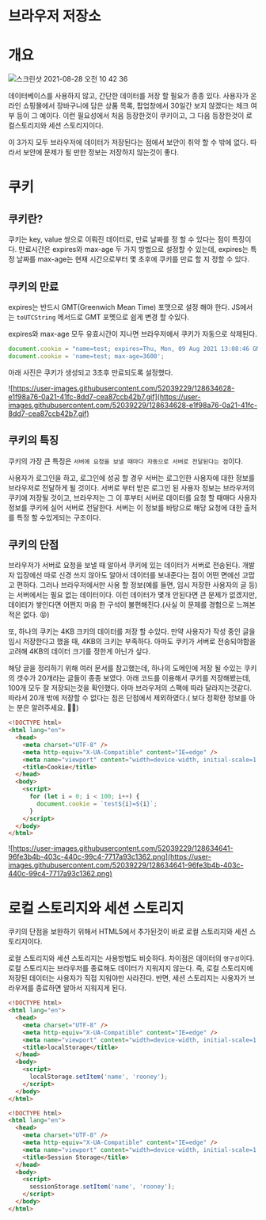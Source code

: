 # 브라우저 저장소

# 개요

![스크린샷 2021-08-28 오전 10 42 36](https://user-images.githubusercontent.com/52039229/131202353-3b670d24-4782-4b30-9999-f68d9f8d4d9d.png)


데이터베이스를 사용하지 않고, 간단한 데이터를 저장 할 필요가 종종 있다. 사용자가 온라인 쇼핑몰에서 장바구니에 담은 상품 목록, 팝업창에서 30일간 보지 않겠다는 체크 여부 등이 그 예이다. 이런 필요성에서 처음 등장한것이 쿠키이고, 그 다음 등장한것이 로컬스토리지와 세션 스토리지이다.

이 3가지 모두 브라우저에 데이터가 저장된다는 점에서 보안이 취약 할 수 밖에 없다. 따라서 보안에 문제가 될 만한 정보는 저장하지 않는것이 좋다.

# 쿠키

## 쿠키란?

쿠키는 key, value 쌍으로 이뤄진 데이터로, 만료 날짜를 정 할 수 있다는 점이 특징이다. 만료시간은 expires와 max-age 두 가지 방법으로 설정할 수 있는데, expires는 특정 날짜를 max-age는 현재 시간으로부터 몇 초후에 쿠키를 만료 할 지 정할 수 있다.

## 쿠키의 만료

expires는 반드시 GMT(Greenwich Mean Time) 포맷으로 설정 해야 한다. JS에서는 `toUTCString` 메서드로 GMT 포멧으로 쉽게 변경 할 수있다. 

expires와 max-age 모두 유효시간이 지나면 브라우저에서 쿠키가 자동으로 삭제된다.

```jsx
document.cookie = "name=test; expires=Thu, Mon, 09 Aug 2021 13:08:46 GMT";
document.cookie = 'name=test; max-age=3600';
```

아래 사진은 쿠키가 생성되고 3초후 만료되도록 설정했다.

![https://user-images.githubusercontent.com/52039229/128634628-e1f98a76-0a21-41fc-8dd7-cea87ccb42b7.gif](https://user-images.githubusercontent.com/52039229/128634628-e1f98a76-0a21-41fc-8dd7-cea87ccb42b7.gif)

## 쿠키의 특징

쿠키의 가장 큰 특징은 `서버에 요청을 보낼 때마다 자동으로 서버로 전달된다는 점`이다. 

사용자가 로그인을 하고, 로그인에 성공 할 경우 서버는 로그인한 사용자에 대한 정보를 브라우저로 전달하게 될 것이다. 서버로 부터 받은 로그인 된 사용자 정보는 브라우저의 쿠키에 저장될 것이고, 브라우저는 그 이 후부터 서버로 데이터를 요청 할 때매다 사용자 정보를 쿠키에 실어 서버로 전달한다. 서버는 이 정보를 바탕으로 해당 요청에 대한 출처를 특정 할 수있게되는 구조이다. 

## 쿠키의 단점

브라우저가 서버로 요청을 보낼 때 알아서 쿠키에 있는 데이터가 서버로 전송된다. 개발자 입장에선 따로 신경 쓰지 않아도 알아서 데이터를 보내준다는 점이 어떤 면에선 고맙고 편하다. 그러나 브라우저에서만 사용 할 정보(예를 들면, 임시 저장한 사용자의 글 등)는 서버에서는 필요 없는 데이터이다. 이런 데이터가 몇개 안된다면 큰 문제가 없겠지만, 데이터가 쌓인다면 어쩐지 마음 한 구석이 불편해진다.(사실 이 문제를 경험으로 느껴본적은 없다. 😝)

 

또, 하나의 쿠키는 4KB 크키의 데이터를 저장 할 수있다. 만약 사용자가 작성 중인 글을 임시 저장한다고 했을 때, 4KB의 크키는 부족하다. 아마도 쿠키가 서버로 전송되야함을 고려해 4KB의 데이터 크기를 정한게 아닌가 싶다.

해당 글을 정리하기 위해 여러 문서를 참고했는데,  하나의 도메인에 저장 될 수있는 쿠키의 갯수가 20개라는 글들이 종종 보였다. 아래 코드를 이용해서 쿠키를 저장해봤는데, 100개 모두 잘 저장되는것을 확인했다. 아마 브라우저의 스팩에 따라 달라지는것같다. 따라서 20개 밖에 저장할 수 없다는 점은 단점에서 제외하였다.( 보다 정확한 정보를 아는 분은 알려주세요. 🙋‍♂️)

```html
<!DOCTYPE html>
<html lang="en">
  <head>
    <meta charset="UTF-8" />
    <meta http-equiv="X-UA-Compatible" content="IE=edge" />
    <meta name="viewport" content="width=device-width, initial-scale=1.0" />
    <title>Cookie</title>
  </head>
  <body>
    <script>
      for (let i = 0; i < 100; i++) {
        document.cookie = `test${i}=${i}`;
      }
    </script>
  </body>
</html>
```

![https://user-images.githubusercontent.com/52039229/128634641-96fe3b4b-403c-440c-99c4-7717a93c1362.png](https://user-images.githubusercontent.com/52039229/128634641-96fe3b4b-403c-440c-99c4-7717a93c1362.png)

# 로컬 스토리지와 세션 스토리지

쿠키의 단점을 보완하기 위해서 HTML5에서 추가된것이 바로 로컬 스토리지와 세션 스토리지이다. 

로컬 스토리지와 세션 스토리지는 사용방법도 비슷하다. 차이점은 데이터의 `영구성`이다.  로컬 스토리지는 브라우저를 종료해도 데이터가 지워지지 않는다. 즉, 로컬 스토리지에 저장된 데이터는 사용자가 직접 지워야만 사라진다. 반면, 세션 스토리지는 사용자가 브라우저를 종료하면 알아서 지워지게 된다. 

```html
<!DOCTYPE html>
<html lang="en">
  <head>
    <meta charset="UTF-8" />
    <meta http-equiv="X-UA-Compatible" content="IE=edge" />
    <meta name="viewport" content="width=device-width, initial-scale=1.0" />
    <title>localStorage</title>
  </head>
  <body>
    <script>
      localStorage.setItem('name', 'rooney');
    </script>
  </body>
</html>
```

```html
<!DOCTYPE html>
<html lang="en">
  <head>
    <meta charset="UTF-8" />
    <meta http-equiv="X-UA-Compatible" content="IE=edge" />
    <meta name="viewport" content="width=device-width, initial-scale=1.0" />
    <title>Session Storage</title>
  </head>
  <body>
    <script>
      sessionStorage.setItem('name', 'rooney');
    </script>
  </body>
</html>
```
